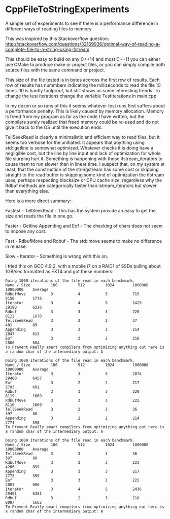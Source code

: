 # CppFileToStringExperiments
A simple set of experiments to see if there is a performance difference in different ways of reading files to memory

This was inspired by this Stackoverflow question:
http://stackoverflow.com/questions/32169936/optimal-way-of-reading-a-complete-file-to-a-string-using-fstream

This should be easy to build on any C++14 and most C++11 you can either use CMake to produce make or project files,
or you can simply compile both source files with the same command or project.

This size of the file tested is in bytes accross the first row of results. Each row of results has nummbers
indicating the milliseconds to read the file 10 times. 10 is hardly foolproof, but still shows us some
interesting trends. To change the test iterations change the variable TestIterations in main.cpp

In my dozen or so runs of this it seems whatever test runs first suffers about a performance penalty. This is likely
caused by memory allocation. Memory is freed from my program as far as the code I have written, but the compilers
surely realized that freed memory could be re-used and do not give it back to the OS until the execution ends.

TellSeekRead is clearly a minimalistic and efficient way to read files, but it seems too verbose for the
unitiated. It appears that anything using std::getline is somewhat optimized. Whatever checks it is doing have a
negligible cost, but the line by line input and lack of optimization for whole file slurping hurt it. Something
is happening with those ifstream_iterators to cause them to run slower than in linear time. I suspect that, on my
system at least, that the construction of the stringstream has some cost or skipping straight to the read buffer
is skipping some kind of optimization the ifstream uses, perhaps respecting blocksize or CPU cache size, regardless
why the Rdbuf methods are categorically faster than istream_iterators but slower than everything else.

Here is a more direct summary:

  Fastest - TellSeekRead - This has the system provide an easy to get the size and reads the file in one go.

  Faster - Getline Appending and Eof - The checking of chars does not seem to impose any cost.

  Fast - RdbufMove and Rdbuf -  The std::move seems to make no difference in release.

  Slow - Iterator - Something is wrong with this on.


I tried this on GCC 4.9.2, with a mobile i7 on a RAID1 of SSDs pulling about 1GB/sec formatted as EXT4 and
got these numbers:


    Doing 1000 iterations of the file read in each benchmark.
    Name / Size         100         512         1024        1000000     10000000    Average
    RdbufMove           3           4           5           715         8156        1776
    Iterator            3           4           5           2429        29190       6326
    Rdbuf               3           3           3           220         8122        1670
    TellSeekRead        3           2           2           37          401         89
    Appending           3           2           2           214         2847        613
    Eof                 3           2           2           216         2800        604
    To Prevent Really smart compilers from optimizing anything out here is a random char of the intermediary output: A

    Doing 1000 iterations of the file read in each benchmark.
    Name / Size         100         512         1024        1000000     10000000    Average
    Iterator            3           3           5           2874        29400       6457
    Eof                 3           2           2           217         2783        601
    Rdbuf               3           3           3           220         8119        1669
    RdbufMove           3           3           3           222         8116        1669
    TellSeekRead        3           2           2           36          397         88
    Appending           3           2           2           214         2771        598
    To Prevent Really smart compilers from optimizing anything out here is a random char of the intermediary output: A

    Doing 1000 iterations of the file read in each benchmark.
    Name / Size         100         512         1024        1000000     10000000    Average
    TellSeekRead        3           3           3           36          397         88
    RdbufMove           3           2           3           223         4266        899
    Appending           3           3           3           217         2772        599
    Eof                 3           3           2           222         2803        606
    Iterator            3           4           5           2436        29461       6381
    Rdbuf               3           2           3           218         8087        1662
    To Prevent Really smart compilers from optimizing anything out here is a random char of the intermediary output: A
